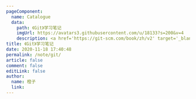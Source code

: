 ```yaml
---
pageComponent:
  name: Catalogue
  data:
    path: 《Git》学习笔记
    imgUrl: https://avatars3.githubusercontent.com/u/18133?s=200&v=4
    description: <a href='https://git-scm.com/book/zh/v2' target='_blank'>Git官网文档</a>的学习笔记，以官方文档为准。
title: 《Git》学习笔记
date: 2020-11-18 17:40:48
permalink: /note/git/
article: false
comment: false
editLink: false
author:
  name: 橙子
  link:
---
```

